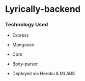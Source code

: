 # Lyrically-backend

### Technology Used
* Express
* Mongoose
* Cors
* Body-parser

* Deployed via Heroku & MLABS

###  